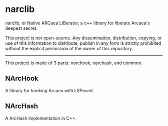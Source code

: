 # narclib

narclib, or Native ARCaea LIBerator, a c++ library for liberate Arcaea's deepest secret.

This project is not open-source. 
Any dissemination, distribution, copying, or use of this information to distribute, publish in any form is strictly prohibited 
without the explicit permission of the owner of this repository.

---

This project is made of 3 parts: narchook, narchash, and common.

## NArcHook

A library for hooking Arcaea with LSPosed.

## NArcHash

A ArcHash implementation in C++.